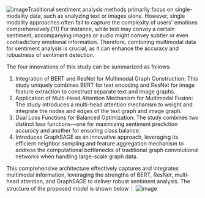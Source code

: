 ![image](https://github.com/user-attachments/assets/531c5ca2-e37e-4fb3-a9ce-fe65b1762e27)Traditional sentiment analysis methods primarily focus on single-modality data, such as analyzing text or images alone. However, single modality approaches often fail to capture the complexity of users' emotions comprehensively.[11] For instance, while text may convey a certain sentiment, accompanying images or audio might convey subtler or even contradictory emotional information. Therefore, combining multimodal data for sentiment analysis is crucial, as it can enhance the accuracy and robustness of sentiment detection.

The four innovations of this study can be summarized as follows:
1. Integration of BERT and ResNet for Multimodal Graph Construction: This study uniquely combines BERT for text encoding and ResNet for image feature extraction to construct separate text and image graphs.
2. Application of Multi-Head Attention Mechanism for Multimodal Fusion: The study introduces a multi-head attention mechanism to weight and integrate the nodes and edges of the text graph and image graph. 
3. Dual Loss Functions for Balanced Optimization: The study combines two distinct loss functions—one for maximizing sentiment prediction accuracy and another for ensuring class balance.
4. Introduces GraphSAGE as an innovative approach, leveraging its efficient neighbor sampling and feature aggregation mechanism to address the computational bottlenecks of traditional graph convolutional networks when handling large-scale graph data.

This comprehensive architecture effectively captures and integrates multimodal information, leveraging the strengths of BERT, ResNet, multi-head attention, and GraphSAGE to deliver robust sentiment analysis. The structure of the proposed model is shown below：
![image](https://github.com/user-attachments/assets/105cf018-7f70-4fd5-ae2c-95e97b782d17)
